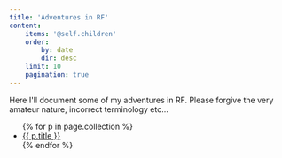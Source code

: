 ```yaml
---
title: 'Adventures in RF'
content:
    items: '@self.children'
    order:
        by: date
        dir: desc
    limit: 10
    pagination: true
---
```


Here I'll document some of my adventures in RF. Please forgive the very amateur nature, incorrect terminology etc...

<ul>
  {% for p in page.collection %}
    <li><a href="{{ p.url }}">{{ p.title }}</a></li>
  {% endfor %}
</ul>